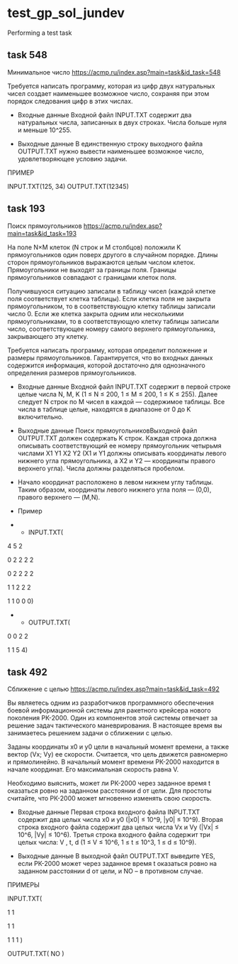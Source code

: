 # test_gp_sol_jundev

Performing a test task

## task 548
Минимальное число https://acmp.ru/index.asp?main=task&id_task=548

Требуется написать программу, которая из цифр двух натуральных чисел создает наименьшее возможное
число, сохраняя при этом порядок следования цифр в этих числах.

* Входные данные Входной файл INPUT.TXT содержит два натуральных числа, записанных в двух строках.
  Числа больше нуля и меньше 10^255.

* Выходные данные В единственную строку выходного файла OUTPUT.TXT нужно вывести наименьшее
  возможное число, удовлетворяющее условию задачи.

ПРИМЕР

INPUT.TXT(125, 34) OUTPUT.TXT(12345)

## task 193
Поиск прямоугольников https://acmp.ru/index.asp?main=task&id_task=193

На поле N×M клеток (N строк
и M столбцов) положили K прямоугольников один поверх другого в случайном порядке. Длины сторон
прямоугольников выражаются целым числом клеток. Прямоугольники не выходят за границы поля.
Границы прямоугольников совпадают с границами клеток поля.

Получившуюся ситуацию записали в таблицу чисел (каждой клетке поля соответствует клетка таблицы).
Если клетка поля не закрыта прямоугольником, то в соответствующую клетку таблицы записали число 0.
Если же клетка закрыта одним или несколькими прямоугольниками, то в соответствующую клетку
таблицы записали число, соответствующее номеру самого верхнего прямоугольника, закрывающего эту
клетку.

Требуется написать программу, которая определит положение и размеры прямоугольников.
Гарантируется, что во входных данных содержится информация, которой достаточно для однозначного
определения размеров прямоугольников.

* Входные данные Входной файл INPUT.TXT содержит в первой строке целые числа N, M, K (1 ≤ N ≤ 200,
  1 ≤ M ≤ 200, 1 ≤ K ≤ 255). Далее следует N строк по M чисел в каждой — содержимое таблицы. Все
  числа в таблице целые, находятся в диапазоне от 0 до K включительно.
* Выходные данные Поиск прямоугольниковВыходной файл OUTPUT.TXT должен содержать K строк. Каждая
  строка должна описывать соответствующий ее номеру прямоугольник четырьмя числами X1 Y1 X2 Y2 (X1
  и Y1 должны описывать координаты левого нижнего угла прямоугольника, а X2 и Y2 — координаты
  правого верхнего угла). Числа должны разделяться пробелом.

* Начало координат расположено в левом нижнем углу таблицы. Таким образом, координаты левого
  нижнего угла поля — (0,0), правого верхнего — (M,N).

* Пример
*
    - INPUT.TXT(

4 5 2

0 2 2 2 2

0 2 2 2 2

1 1 2 2 2

1 1 0 0 0)

*
    - OUTPUT.TXT(

0 0 2 2

1 1 5 4)

## task 492
Сближение с целью https://acmp.ru/index.asp?main=task&id_task=492

Вы являетесь одним из разработчиков программного обеспечения боевой информационной системы для
ракетного крейсера нового поколения РК-2000. Один из компонентов этой системы отвечает за решение
задач тактического маневрирования. В настоящее время вы занимаетесь решением задачи о сближении с
целью.

Заданы координаты x0 и y0 цели в начальный момент времени, а также вектор (Vx; Vy) ее скорости.
Считается, что цель движется равномерно и прямолинейно. В начальный момент времени РК-2000 находится
в начале координат. Его максимальная скорость равна V.

Необходимо выяснить, может ли РК-2000 через заданное время t оказаться ровно на заданном расстоянии
d от цели. Для простоты считайте, что РК-2000 может мгновенно изменять свою скорость.

* Входные данные
Первая строка входного файла INPUT.TXT содержит два целых числа x0 и y0 (|x0| ≤ 10^9, |y0| ≤ 10^9).
Вторая строка входного файла содержит два целых числа Vx и Vy (|Vx| ≤ 10^6, |Vy| ≤ 10^6). Третья
строка входного файла содержит три целых числа: V , t, d (1 ≤ V ≤ 10^6, 1 ≤ t ≤ 10^3, 1 ≤ d ≤ 10^9).

* Выходные данные
В выходной файл OUTPUT.TXT выведите YES, если РК-2000 может через заданное время t оказаться ровно
на заданном расстоянии d от цели, и NO – в противном случае.

ПРИМЕРЫ

INPUT.TXT(

1 1

1 1

1 1 1
)

OUTPUT.TXT(
NO
)